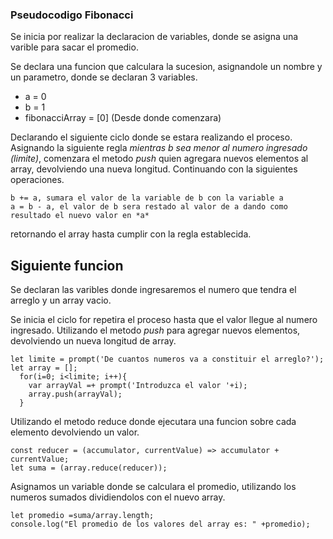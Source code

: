 ### Pseudocodigo Fibonacci

Se inicia por realizar la declaracion de variables, donde se asigna una varible para sacar el promedio.

Se declara una funcion que calculara la sucesion, asignandole un nombre y un parametro, donde se declaran 3 variables.

- a = 0
- b = 1
- fibonacciArray = [0] (Desde donde comenzara)

Declarando el siguiente ciclo donde se estara realizando el proceso. Asignando la siguiente regla *mientras b sea menor al numero ingresado (limite)*, comenzara el metodo *push* quien agregara nuevos elementos al array, devolviendo una nueva longitud. Continuando con la siguientes operaciones.

```
b += a, sumara el valor de la variable de b con la variable a
a = b - a, el valor de b sera restado al valor de a dando como resultado el nuevo valor en *a*

```
retornando el array hasta cumplir con la regla establecida.

## Siguiente funcion

Se declaran las varibles donde ingresaremos el numero que tendra el arreglo y un array vacio.

Se inicia el ciclo for repetira el proceso hasta que el valor llegue al numero ingresado.
Utilizando el metodo *push* para agregar nuevos elementos, devolviendo un nueva longitud de array.

```
let limite = prompt('De cuantos numeros va a constituir el arreglo?');
let array = [];
  for(i=0; i<limite; i++){
    var arrayVal =+ prompt('Introduzca el valor '+i);
    array.push(arrayVal);
  }

```
Utilizando el metodo reduce donde ejecutara una funcion sobre cada elemento devolviendo un valor.

```
const reducer = (accumulator, currentValue) => accumulator + currentValue;
let suma = (array.reduce(reducer)); 
```
Asignamos un variable donde se calculara el promedio, utilizando los numeros sumados dividiendolos con el nuevo array.
```
let promedio =suma/array.length;
console.log("El promedio de los valores del array es: " +promedio);
```

